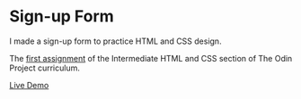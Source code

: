 # Sign-up Form

I made a sign-up form to practice HTML and CSS design.

The [first assignment](https://www.theodinproject.com/lessons/node-path-intermediate-html-and-css-sign-up-form) of the Intermediate HTML and CSS section of The Odin Project curriculum.

[Live Demo](https://jaredmates.github.io/sign-up-form/)
